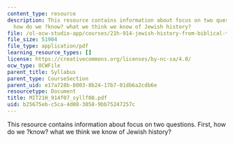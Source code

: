 ```yaml
---
content_type: resource
description: This resource contains information about focus on two questions. First,
  how do we ?know? what we think we know of Jewish history?
file: /ol-ocw-studio-app/courses/21h-914-jewish-history-from-biblical-to-modern-times-fall-2007/b25675ebc5ca4d0830589bb75247257c_MIT21H_914f07_syllf08.pdf
file_size: 51904
file_type: application/pdf
learning_resource_types: []
license: https://creativecommons.org/licenses/by-nc-sa/4.0/
ocw_type: OCWFile
parent_title: Syllabus
parent_type: CourseSection
parent_uid: e17a728b-8003-8b24-17b7-01db6a2cdb6e
resourcetype: Document
title: MIT21H_914f07_syllf08.pdf
uid: b25675eb-c5ca-4d08-3058-9bb75247257c
---
```

This resource contains information about focus on two questions. First, how do we ?know? what we think we know of Jewish history?